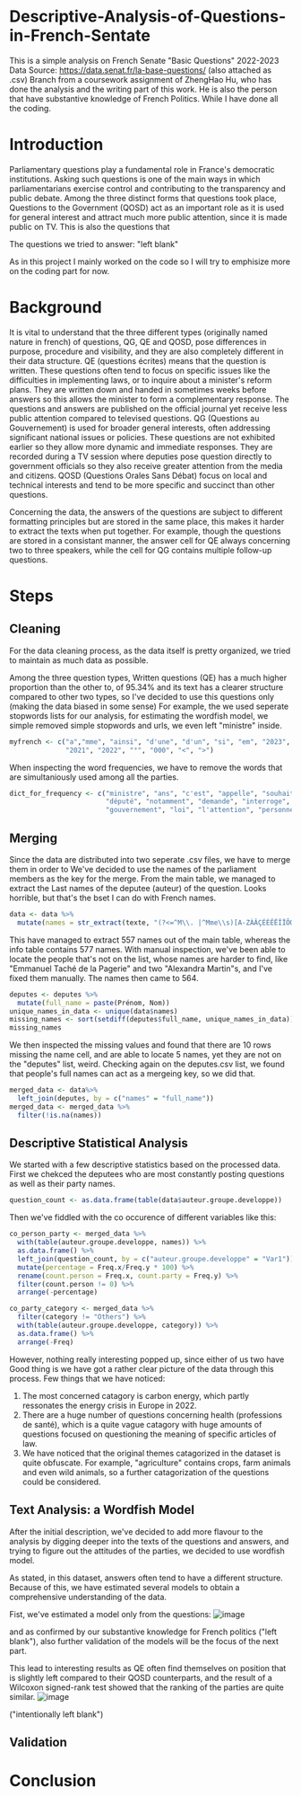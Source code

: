 # Descriptive-Analysis-of-Questions-in-French-Sentate
This is a simple analysis on French Senate "Basic Questions" 2022-2023
Data Source: https://data.senat.fr/la-base-questions/ (also attached as .csv)
Branch from a coursework assignment of ZhengHao Hu, who has done the analysis and the writing part of this work. He is also the person that have substantive knowledge of French Politics. While I have done all the coding.

# Introduction
Parliamentary questions play a fundamental role in France's democratic institutions. Asking such questions is one of the main ways in which parliamentarians exercise control and contributing to the transparency and public debate.
Among the three distinct forms that questions took place, Questions to the Government (QOSD) act as an important role as it is used for general interest and attract much more public attention, since it is made public on TV. This is also the questions that 

The questions we tried to answer:
"left blank"

As in this project I mainly worked on the code so I will try to emphisize more on the coding part for now.
# Background
It is vital to understand that the three different types (originally named nature in french) of questions, QG, QE and QOSD, pose differences in purpose, procedure and visibility, and they are also completely different in their data structure. 
QE (questions écrites) means that the question is written. These questions often tend to focus on specific issues like the difficulties in implementing laws, or to inquire about a minister's reform plans. They are written down and handed in sometimes weeks before answers so this allows the minister to form a complementary response. The questions and answers are published on the official journal yet receive less public attention compared to televised questions.
QG (Questions au Gouvernement) is used for broader general interests, often addressing significant national issues or policies. These questions are not exhibited earlier so they allow more dynamic and immediate responses. They are recorded during a TV session where deputies pose question directly to government officials so they also receive greater attention from the media and citizens.
QOSD (Questions Orales Sans Débat) focus on local and technical interests and tend to be more specific and succinct than other questions.

Concerning the data, the answers of the questions are subject to different formatting principles but are stored in the same place, this makes it harder to extract the texts when put together. For example, though the questions are stored in a consistant manner, the answer cell for QE always concerning two to three speakers, while the cell for QG contains multiple follow-up questions.

  # Steps
  ## Cleaning
For the data cleaning process, as the data itself is pretty organized, we tried to maintain as much data as possible.

Among the three question types, Written questions (QE) has a much higher proportion than the other to, of 95.34% and its text has a clearer structure compared to other two types, so I've decided to use this questions only (making the data biased in some sense)
For example, the we used seperate stopwords lists for our analysis, for estimating the wordfish model, we simple removed simple stopwords and urls, we even left "ministre" inside. 
```R
myfrench <- c("a","mme", "ainsi", "d'une", "d'un", "si", "em", "2023", "qu'il", "francais", "attire",
              "2021", "2022", "°", "000", "<", ">")
```
When inspecting the word frequencies, we have to remove the words that are simultaniously used among all the parties.
```R
dict_for_frequency <- c("ministre", "ans", "c'est", "appelle", "souhaite", "mise",  "connaitre", "n'est", "l'article", "plus",
                        "député", "notamment", "demande", "interroge", "cas", "mettre", "savoir", "nombre", 
                        "gouvernement", "loi", "l'attention", "personnes", "situation", "face", "france", "nationale")
```

## Merging
Since the data are distributed into two seperate .csv files, we have to merge them in order to 
We've decided to use the names of the parliament members as the key for the merge. From the main table, we managed to extract the Last names of the deputee (auteur) of the question. Looks horrible, but that's the bset I can do with French names.
```R
data <- data %>%
  mutate(names = str_extract(texte, "(?<=^M\\. |^Mme\\s)[A-ZÀÂÇÉÈÊËÎÏÔŒÛÙÜ][a-zàâçéèêëîïôûùüÿñæœ]+(?:[-'/]?[A-ZÀÂÇÉÈÊËÎÏÔŒÛÙÜ][a-zàâçéèêëîïôûùüÿñæœ]+)?(?:\\s(?:d'|de\\s|la\\s|à\\s|l')?[A-ZÀÂÇÉÈÊËÎÏÔŒÛÙÜ][a-zàâçéèêëîïôûùüÿñæœ]+(?:[-'/]?[A-ZÀÂÇÉÈÊËÎÏÔŒÛÙÜ][a-zàâçéèêëîïôûùüÿñæœ]+)?)*"))
```
This have managed to extract 557 names out of the main table, whereas the info table contains 577 names. With manual inspection, we've been able to locate the people that's not on the list, whose names are harder to find, like "Emmanuel Taché de la Pagerie" and two "Alexandra Martin"s, and I've fixed them manually. The names then came to 564.
```R
deputes <- deputes %>%
  mutate(full_name = paste(Prénom, Nom))
unique_names_in_data <- unique(data$names)
missing_names <- sort(setdiff(deputes$full_name, unique_names_in_data))
missing_names
```
We then inspected the missing values and found that there are 10 rows missing the name cell, and are able to locate 5 names, yet they are not on the "deputes" list, weird.
Checking again on the deputes.csv list, we found that people's full names can act as a mergeing key, so we did that.
```R
merged_data <- data%>%
  left_join(deputes, by = c("names" = "full_name"))
merged_data <- merged_data %>%
  filter(!is.na(names))
```

## Descriptive Statistical Analysis
We started with a few descriptive statistics based on the processed data.
First we chekced the deputees who are most constantly posting questions as well as their party names.
```R
question_count <- as.data.frame(table(data$auteur.groupe.developpe))
```
Then we've fiddled with the co occurence of different variables like this:
```R
co_person_party <- merged_data %>%
  with(table(auteur.groupe.developpe, names)) %>%
  as.data.frame() %>%
  left_join(question_count, by = c("auteur.groupe.developpe" = "Var1")) %>%
  mutate(percentage = Freq.x/Freq.y * 100) %>%
  rename(count.person = Freq.x, count.party = Freq.y) %>%
  filter(count.person != 0) %>%
  arrange(-percentage)

co_party_category <- merged_data %>%
  filter(category != "Others") %>%
  with(table(auteur.groupe.developpe, category)) %>%
  as.data.frame() %>%
  arrange(-Freq)
```
However, nothing really interesting popped up, since either of us two have 
Good thing is we have got a rather clear picture of the data through this process. 
Few things that we have noticed:
1. The most concerned catagory is carbon energy, which partly ressonates the energy crisis in Europe in 2022.
2. There are a huge number of questions concerning health (professions de santé), which is a quite vague catagory with huge amounts of questions focused on questioning the meaning of specific articles of law.
3. We have noticed that the original themes catagorized in the dataset is quite obfuscate. For example, "agriculture" contains crops, farm animals and even wild animals, so a further catagorization of the questions could be considered.

## Text Analysis: a Wordfish Model
After the initial description, we've decided to add more flavour to the analysis by digging deeper into the texts of the questions and answers, and trying to figure out the attitudes of the parties, we decided to use wordfish model.

As stated, in this dataset, answers often tend to have a different structure. Because of this, we have estimated several models to obtain a comprehensive understanding of the data.

Fist, we've estimated a model only from the questions:
![image](https://github.com/kem190/Descriptive-Analysis-of-Questions-in-French-Sentate/assets/115566439/a01a151b-c1ca-4574-a0d0-b990926bf41d)

and as confirmed by our substantive knowledge for French politics ("left blank"), also further validation of the models will be the focus of the next part.

This lead to interesting results as QE often find themselves on position that is slightly left compared to their QOSD counterparts, and the result of a Wilcoxon signed-rank test showed that the ranking of the parties are quite similar.
![image](https://github.com/kem190/Descriptive-Analysis-of-Questions-in-French-Sentate/assets/115566439/19257c1b-f649-4690-bea1-056a038298a8)

("intentionally left blank")
## Validation

# Conclusion
